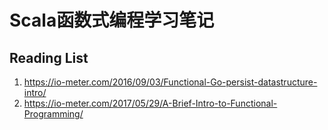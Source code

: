 # Scala函数式编程学习笔记
## Reading List
1. https://io-meter.com/2016/09/03/Functional-Go-persist-datastructure-intro/
2. https://io-meter.com/2017/05/29/A-Brief-Intro-to-Functional-Programming/